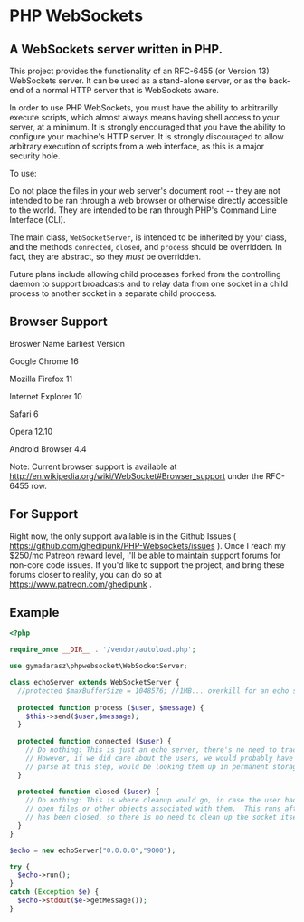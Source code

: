 PHP WebSockets
==============

A WebSockets server written in PHP.
-----------------------------------

This project provides the functionality of an RFC-6455 (or Version 13) WebSockets server.  It can be used as a stand-alone server, or as the back-end of a normal HTTP server that is WebSockets aware.

In order to use PHP WebSockets, you must have the ability to arbitrarilly execute scripts, which almost always means having shell access to your server, at a minimum.  It is strongly encouraged that you have the ability to configure your machine's HTTP server.  It is strongly discouraged to allow arbitrary execution of scripts from a web interface, as this is a major security hole.

To use:

Do not place the files in your web server's document root -- they are not intended to be ran through a web browser or otherwise directly accessible to the world.  They are intended to be ran through PHP's Command Line Interface (CLI).

The main class, `WebSocketServer`, is intended to be inherited by your class, and the methods `connected`, `closed`, and `process` should be overridden.  In fact, they are abstract, so they _must_ be overridden.

Future plans include allowing child processes forked from the controlling daemon to support broadcasts and to relay data from one socket in a child process to another socket in a separate child proccess.

Browser Support
---------------

Broswer Name        Earliest Version

Google Chrome       16

Mozilla Firefox     11

Internet Explorer   10

Safari              6

Opera               12.10

Android Browser     4.4

Note: Current browser support is available at http://en.wikipedia.org/wiki/WebSocket#Browser_support under the RFC-6455 row.

For Support
-----------

Right now, the only support available is in the Github Issues ( https://github.com/ghedipunk/PHP-Websockets/issues ).  Once I reach my $250/mo Patreon reward level, I'll be able to maintain support forums for non-core code issues.  If you'd like to support the project, and bring these forums closer to reality, you can do so at https://www.patreon.com/ghedipunk .

Example
-------
```php
<?php

require_once __DIR__ . '/vendor/autoload.php';

use gymadarasz\phpwebsocket\WebSocketServer;

class echoServer extends WebSocketServer {
  //protected $maxBufferSize = 1048576; //1MB... overkill for an echo server, but potentially plausible for other applications.
  
  protected function process ($user, $message) {
    $this->send($user,$message);
  }
  
  protected function connected ($user) {
    // Do nothing: This is just an echo server, there's no need to track the user.
    // However, if we did care about the users, we would probably have a cookie to
    // parse at this step, would be looking them up in permanent storage, etc.
  }
  
  protected function closed ($user) {
    // Do nothing: This is where cleanup would go, in case the user had any sort of
    // open files or other objects associated with them.  This runs after the socket 
    // has been closed, so there is no need to clean up the socket itself here.
  }
}

$echo = new echoServer("0.0.0.0","9000");

try {
  $echo->run();
}
catch (Exception $e) {
  $echo->stdout($e->getMessage());
}

```
